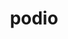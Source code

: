 ---
title: "podio"
layout: cache
categories: [package, develop]
meta: {"versions": ["1.1"], "compilers": ["gcc@=11.4.0"], "oss": ["ubuntu22.04"], "platforms": ["linux"], "targets": ["x86_64_v3"], "stacks": ["hep", "root"], "num_specs": 6, "num_specs_by_stack": {"root": 6, "hep": 6}}
spec_details: [{"hash": "g7qz5d6luluhwdh4gkdneo7pourd7o4j", "compiler": "gcc@=11.4.0", "versions": ["1.1"], "os": "ubuntu22.04", "platform": "linux", "target": "x86_64_v3", "variants": ["build_system=cmake", "build_type=Release", "cxxstd=20", "~datasource", "generator=make", "~ipo", "+rntuple", "+sio"], "stacks": ["root", "hep"], "size": "-", "tarball": "https://binaries.spack.io/develop/build_cache/linux-ubuntu22.04-x86_64_v3/gcc-11.4.0/podio-1.1/linux-ubuntu22.04-x86_64_v3-gcc-11.4.0-podio-1.1-g7qz5d6luluhwdh4gkdneo7pourd7o4j.spack"}, {"hash": "lmlc2jmzquvrjsdx4tgccgxxvyw3uqwv", "compiler": "gcc@=11.4.0", "versions": ["1.1"], "os": "ubuntu22.04", "platform": "linux", "target": "x86_64_v3", "variants": ["build_system=cmake", "build_type=Release", "cxxstd=20", "~datasource", "generator=make", "~ipo", "+rntuple", "+sio"], "stacks": ["root", "hep"], "size": "-", "tarball": "https://binaries.spack.io/develop/build_cache/linux-ubuntu22.04-x86_64_v3/gcc-11.4.0/podio-1.1/linux-ubuntu22.04-x86_64_v3-gcc-11.4.0-podio-1.1-lmlc2jmzquvrjsdx4tgccgxxvyw3uqwv.spack"}, {"hash": "er6s5v3rddlogib4ww6phrwai46rl2gk", "compiler": "gcc@=11.4.0", "versions": ["1.1"], "os": "ubuntu22.04", "platform": "linux", "target": "x86_64_v3", "variants": ["build_system=cmake", "build_type=Release", "cxxstd=20", "~datasource", "generator=make", "~ipo", "+rntuple", "+sio"], "stacks": ["root", "hep"], "size": "-", "tarball": "https://binaries.spack.io/develop/build_cache/linux-ubuntu22.04-x86_64_v3/gcc-11.4.0/podio-1.1/linux-ubuntu22.04-x86_64_v3-gcc-11.4.0-podio-1.1-er6s5v3rddlogib4ww6phrwai46rl2gk.spack"}, {"hash": "chiv2wvzmplinuj27r2gd3v256akci6r", "compiler": "gcc@=11.4.0", "versions": ["1.1"], "os": "ubuntu22.04", "platform": "linux", "target": "x86_64_v3", "variants": ["build_system=cmake", "build_type=Release", "cxxstd=20", "~datasource", "generator=make", "~ipo", "+rntuple", "+sio"], "stacks": ["root", "hep"], "size": "-", "tarball": "https://binaries.spack.io/develop/build_cache/linux-ubuntu22.04-x86_64_v3/gcc-11.4.0/podio-1.1/linux-ubuntu22.04-x86_64_v3-gcc-11.4.0-podio-1.1-chiv2wvzmplinuj27r2gd3v256akci6r.spack"}, {"hash": "aptktnvxrbje433nynf73tltjr6iz7fl", "compiler": "gcc@=11.4.0", "versions": ["1.1"], "os": "ubuntu22.04", "platform": "linux", "target": "x86_64_v3", "variants": ["build_system=cmake", "build_type=Release", "cxxstd=20", "~datasource", "generator=make", "~ipo", "+rntuple", "+sio"], "stacks": ["root", "hep"], "size": "-", "tarball": "https://binaries.spack.io/develop/build_cache/linux-ubuntu22.04-x86_64_v3/gcc-11.4.0/podio-1.1/linux-ubuntu22.04-x86_64_v3-gcc-11.4.0-podio-1.1-aptktnvxrbje433nynf73tltjr6iz7fl.spack"}, {"hash": "6zlopovib3iv7yprf5phrbeh6vkk52nx", "compiler": "gcc@=11.4.0", "versions": ["1.1"], "os": "ubuntu22.04", "platform": "linux", "target": "x86_64_v3", "variants": ["build_system=cmake", "build_type=Release", "cxxstd=20", "~datasource", "generator=make", "~ipo", "+rntuple", "+sio"], "stacks": ["root", "hep"], "size": "-", "tarball": "https://binaries.spack.io/develop/build_cache/linux-ubuntu22.04-x86_64_v3/gcc-11.4.0/podio-1.1/linux-ubuntu22.04-x86_64_v3-gcc-11.4.0-podio-1.1-6zlopovib3iv7yprf5phrbeh6vkk52nx.spack"}]
---